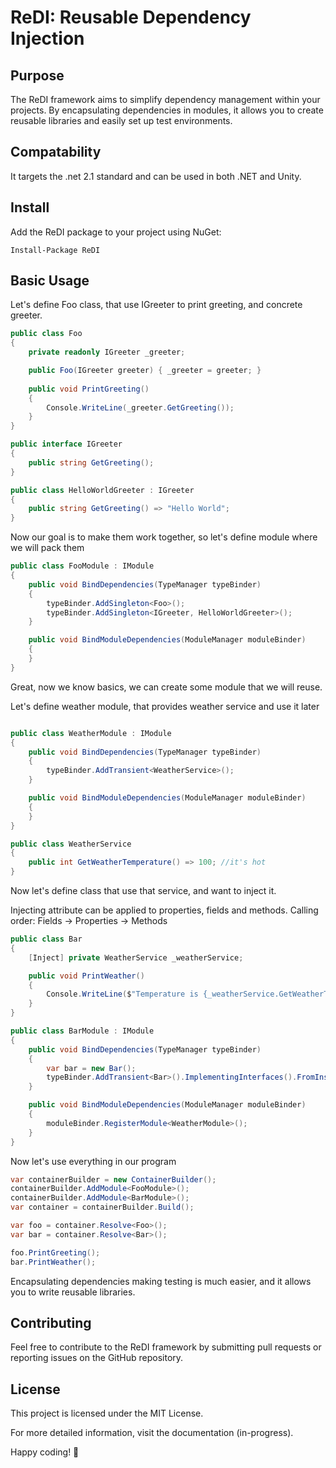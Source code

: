 # ReDI: Reusable Dependency Injection
## Purpose
The ReDI framework aims to simplify dependency management within your projects. By encapsulating dependencies in modules, it allows you to create reusable libraries and easily set up test environments.

## Compatability
It targets the .net 2.1 standard and can be used in both .NET and Unity.

## Install
Add the ReDI package to your project using NuGet:
```
Install-Package ReDI
```

## Basic Usage

Let's define Foo class, that use IGreeter to print greeting, and concrete greeter.
```cs
public class Foo 
{
    private readonly IGreeter _greeter;

    public Foo(IGreeter greeter) { _greeter = greeter; }
    
    public void PrintGreeting()
    {
        Console.WriteLine(_greeter.GetGreeting());
    }
}

public interface IGreeter
{
    public string GetGreeting();
}

public class HelloWorldGreeter : IGreeter
{
    public string GetGreeting() => "Hello World";
}
```
Now our goal is to make them work together, so let's define module where we will pack them
```cs
public class FooModule : IModule
{
    public void BindDependencies(TypeManager typeBinder)
    {
        typeBinder.AddSingleton<Foo>();
        typeBinder.AddSingleton<IGreeter, HelloWorldGreeter>();
    }

    public void BindModuleDependencies(ModuleManager moduleBinder)
    {
    }
}
```
Great, now we know basics, we can create some module that we will reuse.

Let's define weather module, that provides weather service and use it later
```cs

public class WeatherModule : IModule
{
    public void BindDependencies(TypeManager typeBinder)
    {
        typeBinder.AddTransient<WeatherService>();
    }

    public void BindModuleDependencies(ModuleManager moduleBinder)
    {
    }
}

public class WeatherService
{
    public int GetWeatherTemperature() => 100; //it's hot
}
```

Now let's define class that use that service, and want to inject it.

Injecting attribute can be applied to properties, fields and methods. 
Calling order: Fields -> Properties -> Methods
```cs
public class Bar
{
    [Inject] private WeatherService _weatherService;

    public void PrintWeather()
    {
        Console.WriteLine($"Temperature is {_weatherService.GetWeatherTemperature()}");
    }
}

public class BarModule : IModule
{
    public void BindDependencies(TypeManager typeBinder)
    {
        var bar = new Bar();
        typeBinder.AddTransient<Bar>().ImplementingInterfaces().FromInstance(bar);
    }

    public void BindModuleDependencies(ModuleManager moduleBinder)
    {
        moduleBinder.RegisterModule<WeatherModule>();
    }
}

```

Now let's use everything in our program
```cs
var containerBuilder = new ContainerBuilder();
containerBuilder.AddModule<FooModule>();
containerBuilder.AddModule<BarModule>();
var container = containerBuilder.Build();

var foo = container.Resolve<Foo>();
var bar = container.Resolve<Bar>();

foo.PrintGreeting();
bar.PrintWeather();
```

Encapsulating dependencies making testing is much easier, and it allows you to write reusable libraries.

## Contributing
Feel free to contribute to the ReDI framework by submitting pull requests or reporting issues on the GitHub repository.

## License
This project is licensed under the MIT License.

For more detailed information, visit the documentation (in-progress).

Happy coding! 🚀
